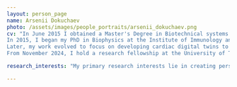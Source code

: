 ```yaml
---
layout: person_page
name: Arsenii Dokuchaev
photo: /assets/images/people_portraits/arsenii_dokuchaev.png
cv: "In June 2015 I obtained a Master's Degree in Biotechnical systems and technologies at Ural Federal University (Yekaterinburg, Russia) in collaboration with the Institute of Immunology and Physiology, Russian Academy of Sciences. My research was focused on refining the mechano-electrical mathematical models of cardiomyocytes.
In 2015, I began my PhD in Biophysics at the Institute of Immunology and Physiology, Russian Academy of Sciences. My research was centered on understanding the mechanisms of cardiac electromechanics, particularly the cooperative interactions between contractile proteins in cardiomyocites.
Later, my work evolved to focus on developing cardiac digital twins to simulate individual cardiac electrophysiology and predict responses to interventions. As part of collaborative projects with international labs, I also investigated the effects of myocardial fibrosis on arrhythmogenesis, using supercomputer simulations to explore the structural and functional changes in the heart.
From November 2024, I hold a research fellowship at the University of Trento, with focusing on developing computationally efficient surrogate models of cardiac electrophysiology using deep learning methods."

research_interests: "My primary research interests lie in creating personalized cardiac digital twins for simulating and predicting responses to medical interventions, including surgeries and pharmacological treatments. I am also focused on modeling cardiomyopathies to understand disease progression and develop anti-arrhythmogenic therapies."

---
```



